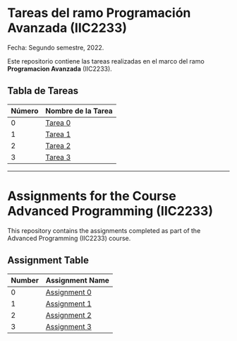 # Tareas del ramo Programación Avanzada (IIC2233)
Fecha: Segundo semestre, 2022. 

Este repositorio contiene las tareas realizadas en el marco del ramo **Programacion Avanzada** (IIC2233).

## Tabla de Tareas

| Número | Nombre de la Tarea               |
|--------|----------------------------------|
| 0      | [Tarea 0](./T0) | 
| 1      | [Tarea 1](./T1) |
| 2      | [Tarea 2](./T2) | 
| 3      | [Tarea 3](./T3) |

---

# Assignments for the Course Advanced Programming (IIC2233)

This repository contains the assignments completed as part of the Advanced Programming (IIC2233) course.

## Assignment Table

| Number | Assignment Name                 |
|--------|----------------------------------|
| 0      | [Assignment 0](./T0)    | 
| 1      | [Assignment 1](./T1)    | 
| 2      | [Assignment 2](./T2)    |
| 3      | [Assignment 3](./T3)    |

